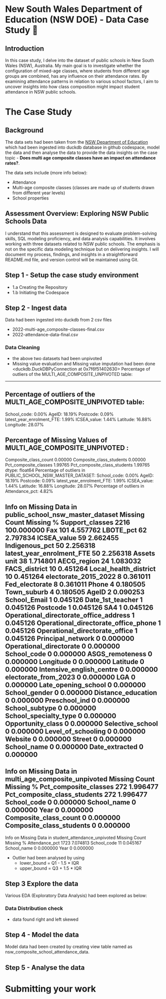 # New South Wales Department of Education (NSW DOE) - Data Case Study 🦘

## Introduction
In this case study, I delve into the dataset of public schools in New South Wales (NSW), Australia. My main goal is to investigate whether the configuration of mixed-age classes, where students from different age groups are combined, has any influence on their attendance rates. By examining attendance patterns in relation to various school factors, I aim to uncover insights into how class composition might impact student attendance in NSW public schools.

# The Case Study

## Background

The data sets had been taken from the [NSW Department of Education](https://education.nsw.gov.au/) which had been ingested into duckdb database in github codespace, model the data and then analyse the data to provide the data insights on the case topic - **Does multi age composite classes have an impact on attendance rates?**.

The data sets include (more info below):
- Attendance
- Multi-age composite classes (classes are made up of students drawn from different year levels)
- School properties

## Assessment Overview: Exploring NSW Public Schools Data

I understand that this assessment is designed to evaluate problem-solving skills, SQL modeling proficiency, and data analysis capabilities. It involves working with three datasets related to NSW public schools. The emphasis is not on the specific data modeling technique but on delivering insights. I will document my process, findings, and insights in a straightforward README.md file, and version control will be maintained using Git.

## Step 1 - Setup the case study environment
- 1.a Creating the Repository
- 1.b Initiating the Codespace

## Step 2 - Ingest data
Data had been ingested into duckdb from 2 csv files 
- 2022-multi-age_composite-classes-final.csv
- 2022-attendance-data-final.csv
### Data Cleaning
- the above two datasets had been unpivoted
- Missing value evaluation and Missing value imputation had been done 
<duckdb.DuckDBPyConnection at 0x7f6f51402630>
Percentage of outliers of the MULTI_AGE_COMPOSITE_UNPIVOTED table:
------------------------------------------------------------
Percentage of outliers of the MULTI_AGE_COMPOSITE_UNPIVOTED table:
------------------------------------------------------------
School_code: 0.00%
AgeID: 18.19%
Postcode: 0.09%
latest_year_enrolment_FTE: 1.99%
ICSEA_value: 1.44%
Latitude: 16.88%
Longitude: 28.07%

Percentage of Missing Values of MULTI_AGE_COMPOSITE_UNPIVOTED :
--------------------------------------------------
Composite_class_count           0.00000
Composite_class_students        0.00000
Pct_composite_classes           1.99765
Pct_composite_class_students    1.99765
dtype: float64
Percentage of outliers in PUBLIC_SCHOOL_NSW_MASTER_DATASET:
School_code: 0.00%
AgeID: 18.19%
Postcode: 0.09%
latest_year_enrolment_FTE: 1.99%
ICSEA_value: 1.44%
Latitude: 16.88%
Longitude: 28.07%
Percentage of outliers in Attendance_pct: 4.82%


Info on Missing Data in public_school_nsw_master_dataset
                                        Missing Count   Missing %
Support_classes                                  2216  100.000000
Fax                                               101    4.557762
LBOTE_pct                                          62    2.797834
ICSEA_value                                        59    2.662455
Indigenous_pct                                     50    2.256318
latest_year_enrolment_FTE                          50    2.256318
Assets unit                                        38    1.714801
AECG_region                                        24    1.083032
FACS_district                                      10    0.451264
Local_health_district                              10    0.451264
electorate_2015_2022                                8    0.361011
Fed_electorate                                      8    0.361011
Phone                                               4    0.180505
Town_suburb                                         4    0.180505
AgeID                                               2    0.090253
School_Email                                        1    0.045126
Date_1st_teacher                                    1    0.045126
Postcode                                            1    0.045126
SA4                                                 1    0.045126
Operational_directorate_office_address              1    0.045126
Operational_directorate_office_phone                1    0.045126
Operational_directorate_office                      1    0.045126
Principal_network                                   0    0.000000
Operational_directorate                             0    0.000000
School_code                                         0    0.000000
ASGS_remoteness                                     0    0.000000
Longitude                                           0    0.000000
Latitude                                            0    0.000000
Intensive_english_centre                            0    0.000000
electorate_from_2023                                0    0.000000
LGA                                                 0    0.000000
Late_opening_school                                 0    0.000000
School_gender                                       0    0.000000
Distance_education                                  0    0.000000
Preschool_ind                                       0    0.000000
School_subtype                                      0    0.000000
School_specialty_type                               0    0.000000
Opportunity_class                                   0    0.000000
Selective_school                                    0    0.000000
Level_of_schooling                                  0    0.000000
Website                                             0    0.000000
Street                                              0    0.000000
School_name                                         0    0.000000
Date_extracted                                      0    0.000000
------

Info on Missing Data in multi_age_composite_unpivoted
                              Missing Count  Missing %
Pct_composite_classes                   272   1.996477
Pct_composite_class_students            272   1.996477
School_code                               0   0.000000
School_name                               0   0.000000
Year                                      0   0.000000
Composite_class_count                     0   0.000000
Composite_class_students                  0   0.000000
------

Info on Missing Data in student_attendance_unpivoted
                Missing Count  Missing %
Attendance_pct           1723   7.074813
School_code                11   0.045167
School_name                 0   0.000000
Year                        0   0.000000
- Outlier had been analysed by using 
	- lower_bound = Q1 - 1.5 * IQR
	- upper_bound = Q3 + 1.5 * IQR
## Step 3 Explore the data
Various EDA (Exploratory Data Analysis) had been explored as below:
### Data Distribution check
- data found right and left skewed

## Step 4 - Model the data
Model data had been created by creating view table named as nsw_composite_school_attendance_data.

## Step 5 - Analyse the data

# Submitting your work

